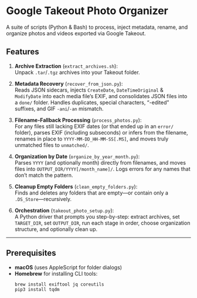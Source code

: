 # Google Takeout Photo Organizer

A suite of scripts (Python & Bash) to process, inject metadata, rename, and organize photos and videos exported via Google Takeout.

## Features

1. **Archive Extraction** (`extract_archives.sh`):  
   Unpack `.tar`/`.tgz` archives into your Takeout folder.

2. **Metadata Recovery** (`recover_from_json.py`):  
   Reads JSON sidecars, injects `CreateDate`, `DateTimeOriginal` & `ModifyDate` into each media file’s EXIF, and consolidates JSON files into a `done/` folder. Handles duplicates, special characters, “-edited” suffixes, and GIF `-ani`/`-an` mismatch.

3. **Filename-Fallback Processing** (`process_photos.py`):  
   For any files still lacking EXIF dates (or that ended up in an `error/` folder), parses EXIF (including subseconds) or infers from the filename, renames in place to `YYYY-MM-DD_HH-MM-SS[.MS]`, and moves truly unmatched files to `unmatched/`.

4. **Organization by Date** (`organize_by_year_month.py`):  
   Parses `YYYY` (and optionally month) directly from filenames, and moves files into `OUTPUT_DIR/YYYY[/month_name]/`. Logs errors for any names that don’t match the pattern.

5. **Cleanup Empty Folders** (`clean_empty_folders.py`):  
   Finds and deletes any folders that are empty—or contain only a `.DS_Store`—recursively.

6. **Orchestration** (`takeout_photo_setup.py`):  
   A Python driver that prompts you step-by-step: extract archives, set `TARGET_DIR`, set `OUTPUT_DIR`, run each stage in order, choose organization structure, and optionally clean up.

---

## Prerequisites

- **macOS** (uses AppleScript for folder dialogs)
- **Homebrew** for installing CLI tools:
  ```bash
  brew install exiftool jq coreutils
  pip3 install tqdm